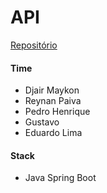 # API

[Repositório](https://github.com/ic-ufba/lab-graduacao-api)

#### Time

- Djair Maykon
- Reynan Paiva
- Pedro Henrique
- Gustavo
- Eduardo Lima

#### Stack

- Java Spring Boot